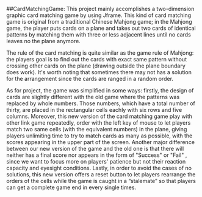##CardMatchingGame:
This project mainly accomplishes a two-dimension graphic card matching game by using Jframe. This kind of card matching game is original from a traditional Chinese Mahjong game; in the Mahjong game, the player puts cards on a plane and takes out two cards of identical patterns by matching them with three or less adjacent lines until no cards leaves no the plane anymore. 

The rule of the card matching is quite similar as the game rule of Mahjong: the players goal is to find out the cards with exact same pattern without crossing other cards on the plane (drawing outside the plane boundary does work). It's worth noting that sometimes there may not has a solution for the arrangement since the cards are ranged in a random order.

As for project, the game was simplified in some ways: firstly, the design of cards are slightly different with the old game where the patterns was replaced by whole numbers. Those numbers, which have a total number of thirty, are placed in the rectangular cells eachly with six rows and five columns. Moreover, this new version of the card matching game play with other link game repeatedly, order with the left key of mouse to let players match two same cells (with the equivalent numbers) in the plane, giving players unlimiting time to try to match cards as many as possible, with the scores appearing in the upper part of the screen. Another major difference between our new version of the game and the old one is that there will neither has a final score nor appears in the form of "Success" or "Fail" , since we want to focus more on players' patience but not their reaction capacity and eyesight conditions. Lastly, in order to avoid the cases of no solutions, this new version offers a reset button to let players rearrange the orders of the cells while the game is caught in a “stalemate” so that players can get a complete game end in every single times.